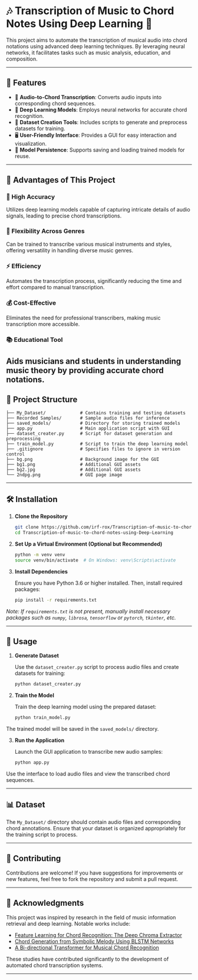 # 🎶 Transcription of Music to Chord Notes Using Deep Learning 🎼

This project aims to automate the transcription of musical audio into chord notations using advanced deep learning techniques. By leveraging neural networks, it facilitates tasks such as music analysis, education, and composition.

---

## 🚀 Features

* 🎵 **Audio-to-Chord Transcription**: Converts audio inputs into corresponding chord sequences.
* 🧠 **Deep Learning Models**: Employs neural networks for accurate chord recognition.
* 📂 **Dataset Creation Tools**: Includes scripts to generate and preprocess datasets for training.
* 🖥️ **User-Friendly Interface**: Provides a GUI for easy interaction and visualization.
* 💾 **Model Persistence**: Supports saving and loading trained models for reuse.

---

## 🧠 Advantages of This Project

### 🎯 High Accuracy

Utilizes deep learning models capable of capturing intricate details of audio signals, leading to precise chord transcriptions.
### 🔄 Flexibility Across Genres

Can be trained to transcribe various musical instruments and styles, offering versatility in handling diverse music genres.
### ⚡ Efficiency

Automates the transcription process, significantly reducing the time and effort compared to manual transcription.
### 💰 Cost-Effective

Eliminates the need for professional transcribers, making music transcription more accessible.
### 📚 Educational Tool

Aids musicians and students in understanding music theory by providing accurate chord notations.
---

## 📁 Project Structure

```plaintext
├── My_Dataset/             # Contains training and testing datasets
├── Recorded Samples/       # Sample audio files for inference
├── saved_models/           # Directory for storing trained models
├── app.py                  # Main application script with GUI
├── dataset_creater.py      # Script for dataset generation and preprocessing
├── train_model.py          # Script to train the deep learning model
├── .gitignore              # Specifies files to ignore in version control
├── bg.png                  # Background image for the GUI
├── bg1.png                 # Additional GUI assets
├── bg2.jpg                 # Additional GUI assets
└── 2ndpg.png               # GUI page image
```



---

## 🛠️ Installation

1. **Clone the Repository**

   ```bash
   git clone https://github.com/irf-rox/Transcription-of-music-to-chord-notes-using-Deep-Learning.git
   cd Transcription-of-music-to-chord-notes-using-Deep-Learning
   ```



2. **Set Up a Virtual Environment (Optional but Recommended)**

   ```bash
   python -m venv venv
   source venv/bin/activate  # On Windows: venv\Scripts\activate
   ```



3. **Install Dependencies**

   Ensure you have Python 3.6 or higher installed. Then, install required packages:

   ```bash
   pip install -r requirements.txt
   ```



*Note: If `requirements.txt` is not present, manually install necessary packages such as `numpy`, `librosa`, `tensorflow` or `pytorch`, `tkinter`, etc.*

---

## 🚀 Usage

1. **Generate Dataset**

   Use the `dataset_creater.py` script to process audio files and create datasets for training:

   ```bash
   python dataset_creater.py
   ```



2. **Train the Model**

   Train the deep learning model using the prepared dataset:

   ```bash
   python train_model.py
   ```



The trained model will be saved in the `saved_models/` directory.

3. **Run the Application**

   Launch the GUI application to transcribe new audio samples:

   ```bash
   python app.py
   ```



Use the interface to load audio files and view the transcribed chord sequences.

---

## 📊 Dataset

The `My_Dataset/` directory should contain audio files and corresponding chord annotations. Ensure that your dataset is organized appropriately for the training script to process.

---

## 🤝 Contributing

Contributions are welcome! If you have suggestions for improvements or new features, feel free to fork the repository and submit a pull request.

---


## 🙏 Acknowledgments

This project was inspired by research in the field of music information retrieval and deep learning. Notable works include:

* [Feature Learning for Chord Recognition: The Deep Chroma Extractor](https://arxiv.org/abs/1612.05065)
* [Chord Generation from Symbolic Melody Using BLSTM Networks](https://arxiv.org/abs/1712.01011)
* [A Bi-directional Transformer for Musical Chord Recognition](https://arxiv.org/abs/1907.02698)

These studies have contributed significantly to the development of automated chord transcription systems.

---
